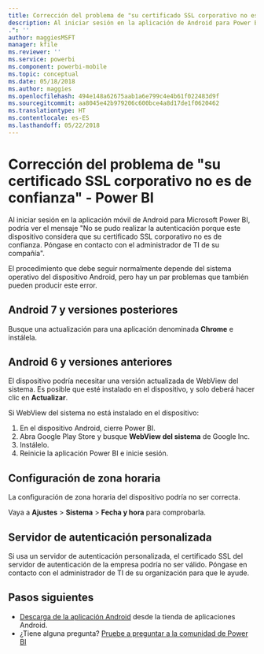 ```yaml
---
title: Corrección del problema de "su certificado SSL corporativo no es de confianza"
description: Al iniciar sesión en la aplicación de Android para Power BI, podría ver el mensaje "No se pudo realizar la autenticación porque este dispositivo considera que su certificado SSL corporativo no es de confianza".
.": ''
author: maggiesMSFT
manager: kfile
ms.reviewer: ''
ms.service: powerbi
ms.component: powerbi-mobile
ms.topic: conceptual
ms.date: 05/18/2018
ms.author: maggies
ms.openlocfilehash: 494e148a62675aab1a6e799c4e4b61f022483d9f
ms.sourcegitcommit: aa8045e42b979206c600bce4a8d17de1f0620462
ms.translationtype: HT
ms.contentlocale: es-ES
ms.lasthandoff: 05/22/2018
---
```

# <a name="fixing-corporate-ssl-certificate-is-untrusted---power-bi"></a>Corrección del problema de "su certificado SSL corporativo no es de confianza" - Power BI
Al iniciar sesión en la aplicación móvil de Android para Microsoft Power BI, podría ver el mensaje "No se pudo realizar la autenticación porque este dispositivo considera que su certificado SSL corporativo no es de confianza. Póngase en contacto con el administrador de TI de su compañía". 

El procedimiento que debe seguir normalmente depende del sistema operativo del dispositivo Android, pero hay un par problemas que también pueden producir este error.

## <a name="on-android-7-or-later"></a>Android 7 y versiones posteriores
Busque una actualización para una aplicación denominada **Chrome** e instálela.

## <a name="on-android-6-and-earlier"></a>Android 6 y versiones anteriores
El dispositivo podría necesitar una versión actualizada de WebView del sistema. Es posible que esté instalado en el dispositivo, y solo deberá hacer clic en **Actualizar**.

Si WebView del sistema no está instalado en el dispositivo:

1. En el dispositivo Android, cierre Power BI.
2. Abra Google Play Store y busque **WebView del sistema** de Google Inc.
3. Instálelo.
4. Reinicie la aplicación Power BI e inicie sesión.

## <a name="time-zone-settings"></a>Configuración de zona horaria
La configuración de zona horaria del dispositivo podría no ser correcta. 

Vaya a **Ajustes** > **Sistema** > **Fecha y hora** para comprobarla.

## <a name="custom-authentication-server"></a>Servidor de autenticación personalizada
Si usa un servidor de autenticación personalizada, el certificado SSL del servidor de autenticación de la empresa podría no ser válido. Póngase en contacto con el administrador de TI de su organización para que le ayude.

## <a name="next-steps"></a>Pasos siguientes
* [Descarga de la aplicación Android](http://go.microsoft.com/fwlink/?LinkID=544867) desde la tienda de aplicaciones Android.
* ¿Tiene alguna pregunta? [Pruebe a preguntar a la comunidad de Power BI](http://community.powerbi.com/)

